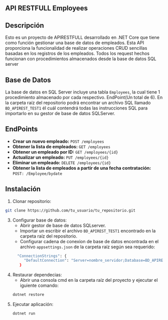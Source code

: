 ## API RESTFULL Employees

## Descripción
Esto es un proyecto de APIRESTFULL desarrollado en .NET Core que tiene como función gestionar una base de datos de empleados.
Esta API proporciona la funcionalidad de realizar operaciones CRUD sencillas basadas en los registros de los empleados.
Todos los request hechos funcionan con procedimientos almacenados desde la base de datos SQL server

## Base de Datos
La base de datos en SQL Server incluye una tabla `Employees`, la cual tiene 1 procedimiento almacenado por cada respectivo.
EndPoint(Un total de 6). En la carpeta raíz del repositorio podrá encontrar un archivo SQL llamado `BD_APIREST_TEST1` él 
cuál contendrá todas las instrucciones SQL para importarlo en su gestor de base de datos SQLServer. 

## EndPoints
- **Crear un nuevo empleado:** `POST /employees`
- **Obtener la lista de empleados:** `GET /employees`
- **Obtener un empleado por ID:** `GET /employees/{id}`
- **Actualizar un empleado:** `PUT /employees/{id}`
- **Eliminar un empleado:** `DELETE /employees/{id}`
- **Obtener la lista de empleados a partir de una fecha contratación:** `POST: /Employee/bydate`

## Instalación
1. Clonar repositorio:
```bash
git clone https://github.com/tu_usuario/tu_repositorio.git
```
3. Configurar base de datos:
   - Abrir gestor de base de datos SQLserver.
   - Importar un escribir el archivo `BD_APIREST_TEST1` encontrado en la carpeta raíz del repositorio.
   - Configurar cadena de conexion de base de datos encontrada en el archivo `appsettings.json` de la carpeta raíz según sea requerido:
   ```bash
     "ConnectionStrings": {
        "DefaultConnection": "Server=nombre_servidor;Database=BD_APIREST_TEST1;User Id=id_user;Password=user_password;"
      }
   ```    
4. Restaurar dependecias:
   - Abrir una consola cmd en la carpeta raíz del proyecto y ejecutar el iguiente comando:
   ```bash
   dotnet restore
   ```
5. Ejecutar  aplicación:
   ```bash
   dotnet run
   ```

